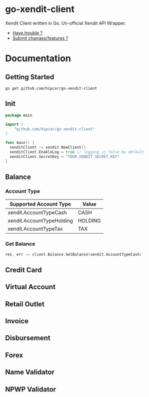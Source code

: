 # go-xendit-client
Xendit Client written in Go. Un-official Xendit API Wrapper. 
- [Have trouble ?](https://github.com/hipcar/go-xendit-client/issues)
- [Submit changes/features ?](https://github.com/hipcar/go-xendit-client/pulls)

Documentation
=============

## Getting Started
```
go get github.com/hipcar/go-xendit-client
```

## Init
```go
package main

import (
	"github.com/hipcar/go-xendit-client"
)

func main() {
  xenditClient := xendit.NewClient()
  xenditClient.EnableLog = true // logging is false by default
  xenditClient.SecretKey = "YOUR_XENDIT_SECRET_KEY"
}
```

## Balance

### Account Type
|Supported Account Type| Value |
|--|--|
|xendit.AccountTypeCash| CASH |
|xendit.AccountTypeHolding| HOLDING |
|xendit.AccountTypeTax| TAX |

### Get Balance
```go
res, err := client.Balance.GetBalance(xendit.AccountTypeCash)
```

## Credit Card

## Virtual Account

## Retail Outlet

## Invoice

## Disbursement

## Forex

## Name Validator

## NPWP Validator
